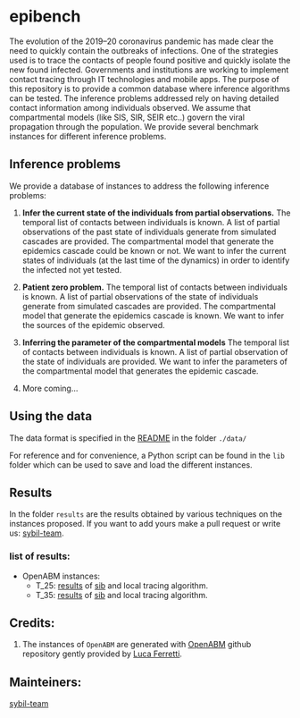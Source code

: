 # epibench
The evolution of the 2019–20 coronavirus pandemic has made clear the need to quickly contain the outbreaks of infections. One of the strategies used is to trace the contacts of people found positive and quickly isolate the new found infected. Governments and institutions are working to implement contact tracing through IT technologies and mobile apps. The purpose of this repository is to provide a common database where inference algorithms can be tested. The inference problems addressed rely on having detailed contact information among individuals observed. We assume that compartmental models (like SIS, SIR, SEIR etc..) govern the viral propagation through the population. We provide several benchmark instances for different inference problems.

## Inference problems

We provide a database of instances to address the following inference problems:

1. **Infer the current state of the individuals from partial observations.** The temporal list of contacts between individuals is known. A list of partial observations of the past state of individuals generate from simulated cascades are provided. The compartmental model that generate the epidemics cascade could be known or not. We want to infer the current states of individuals (at the last time of the dynamics) in order to identify the infected not yet tested.

1. **Patient zero problem.** The temporal list of contacts between individuals is known. A list of partial observations of the state of individuals generate from simulated cascades are provided.  The compartmental model that generate the epidemics cascade is known. We want to infer the sources of the epidemic observed.

1. **Inferring the parameter of the compartmental models** The temporal list of contacts between individuals is known. A list of partial observation of the state of individuals are provided. We want to infer the parameters of the compartmental model that generates the epidemic cascade.

1. More coming...

## Using the data

The data format is specified in the [README](./data/README.md) in the folder ```./data/```

For reference and for convenience, a Python script can be found in the `lib` folder which can be used to save and load the different instances.

## Results
In the folder ```results``` are the results obtained by various techniques on the instances proposed. If you want to add yours  make a pull request or write us: [sybil-team](mailto:sibylteam@gmail.com?subject=[GitHub]%20Source%20epibench).

### list of results:
* OpenABM instances: 
    * T_25: [results](results/OpenABM/T_25/results.ipynb) of [sib]() and local tracing algorithm.
    * T_35: [results]() of [sib](results/OpenABM/T_35/results.ipynb) and local tracing algorithm.


## Credits:

1. The instances of ```OpenABM``` are generated with [OpenABM]() github repository gently provided by [Luca Ferretti](https://www.bdi.ox.ac.uk/Team/luca-ferretti).


## Mainteiners:
[sybil-team](https://github.com/sibyl-team)
